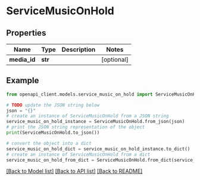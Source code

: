 # ServiceMusicOnHold


## Properties

Name | Type | Description | Notes
------------ | ------------- | ------------- | -------------
**media_id** | **str** |  | [optional] 

## Example

```python
from openapi_client.models.service_music_on_hold import ServiceMusicOnHold

# TODO update the JSON string below
json = "{}"
# create an instance of ServiceMusicOnHold from a JSON string
service_music_on_hold_instance = ServiceMusicOnHold.from_json(json)
# print the JSON string representation of the object
print(ServiceMusicOnHold.to_json())

# convert the object into a dict
service_music_on_hold_dict = service_music_on_hold_instance.to_dict()
# create an instance of ServiceMusicOnHold from a dict
service_music_on_hold_from_dict = ServiceMusicOnHold.from_dict(service_music_on_hold_dict)
```
[[Back to Model list]](../README.md#documentation-for-models) [[Back to API list]](../README.md#documentation-for-api-endpoints) [[Back to README]](../README.md)


